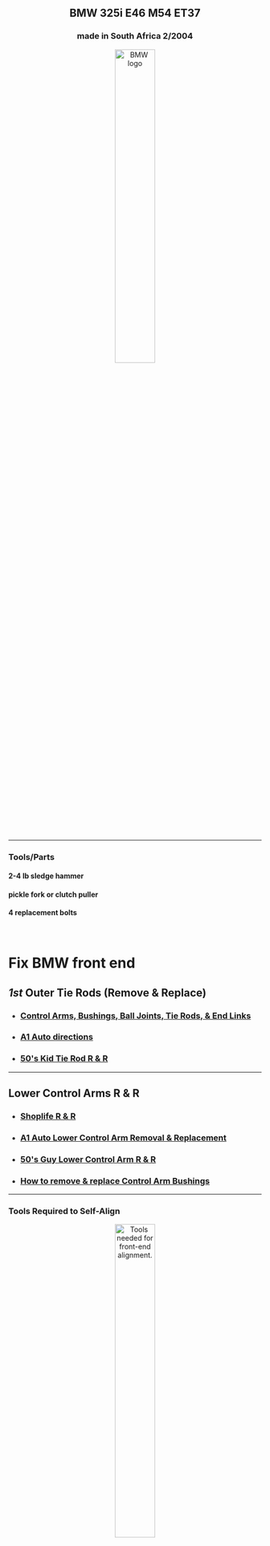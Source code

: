 <h2 align="center">BMW 325i E46 M54 ET37</h2>
<!--~~~~~~~~~~~~~~~~~~~~~~~~~~~~~~~~~~~~~~~~~~~~~~~~~~~~~~~~~~~~~~~~~~~~~~~~~~~~~~~~~~~~~~~~~~~~-->
<!--~~~~~~~~~~~~~~~~~~~~~~~~~~~~~~~ readme.md of BMW.bauska.org ~~~~~~~~~~~~~~~~~~~~~~~~~~~~~~~~-->
<h3 align="center">made in South Africa 2/2004</h3>

<!--~~~~~~~~~~~~~~~~~~~~~~~~~~~~~~~~~~~~~~~~~~~~~~~~~~~~~~~~~~~~~~~~~~~~~~~~~~~~~~~~~~~~~~~~~~~~-->
<!--~~~~~~~~~~~~~~~~~~~~~~~~~~~~~~~~~~~~~~~~ BMW logo ~~~~~~~~~~~~~~~~~~~~~~~~~~~~~~~~~~~~~~~~~~-->
<p align="center" width="100%">
<img src="/images/bmw-1.png?raw=true"
  title="BWW logo"
  alt="BMW logo"
  style="width:40%" />
</p>

<hr/>
<h3>Tools/Parts</h3>
<h4>2-4 lb sledge hammer</h4>
<h4>pickle fork or clutch puller</h4>
<h4>4 replacement bolts</h4>
<br/>
<!--~~~~~~~~~~~~~~~~~~~~~~~~~~~~~~~~~~~~~~~~~~~~~~~~~~~~~~~~~~~~~~~~~~~~~~~~~~~~~~~~~~~~~~~~~~~~-->
<h1>Fix BMW front end</h1>

<h2><b><i>1st</i></b> Outer Tie Rods (Remove & Replace)</h2>
<ul>
  <li><h3><a href="https://www.youtube.com/watch?v=usfbSLE_1aI&t=726s">
    Control Arms, Bushings, Ball Joints, Tie Rods, & End Links</a></h3></li>
  <li><h3><a href="https://www.youtube.com/watch?v=faKhwzbO6H4">A1 Auto directions</a></h3></li>
  <li><h3><a href="https://www.youtube.com/watch?v=75Qt_O5x2M0">50's Kid Tie Rod R & R</a></h3></li>
</ul>
<hr />
<h2>Lower Control Arms R & R</h2>
<ul>
    <li><h3><a href="https://www.youtube.com/watch?v=e5xaIwkA_oE">Shoplife R & R</a></h3></li>
    <li><h3><a href="https://www.youtube.com/watch?v=5olCf8zpad4">A1 Auto Lower Control Arm Removal & Replacement</a></h3></li>
    <li><h3><a href="https://www.youtube.com/watch?v=aR4UPFbjgnI">50's Guy Lower Control Arm R & R</a></h3></li>
    <li><h3><a href="https://www.youtube.com/watch?v=iQhQu1ZrTno">How to remove & replace Control Arm Bushings</a></h3></li>
</ul>
<hr />

<h3>Tools Required to Self-Align</h3>
<!--~~~~~~~~~~~~~~~~~~~~~~~~~~~~~~~~~~~~~~~~~~~~~~~~~~~~~~~~~~~~~~~~~~~~~~~~~~~~~~~~~~~~~~~~~~~~-->
<!--~~~~~~~~~~~~~~~~~~~~~~~~~~~~~~ tools for front-end alignment ~~~~~~~~~~~~~~~~~~~~~~~~~~~~~~~-->
<p align="center">
  <img src="./images/2004-bmw-frontend-alignment-supplies-tools-needed.png"
  title="Tools needed for front-end alignment"
  alt="Tools needed for front-end alignment."
  style="width:40%;"  <!-- border: 2px solid #000000; width:400px;" -->
</p>
<hr />

[**Jump to TOC**](#bmw-toc)  

https://github.com/bbauska/bmw-blog.git

<a href="https://thetrackahead.com/projects/bmw-e46/how-to-change-cabin-air-filter-bmw-e46-3-series/">Air Filter R & R</a>

<h2><a id="bmw-toc">Table of Contents</h2>

 1.  [BMW Components {anatomy}](#bmw-anatomy)
 2.  [Intake & Exhaust Camshaft Position Sensors](#bmw-cam-sensor)
 3.  [Parts & Tools Needed](#bmw-parts)
 4.  [BMW Engine](#11-engine)
 5.  [Engine Electrical](#12-engine-elec)
 6.  [CCV](#bmw-ccv)
 7.  [Fuel Preparation System](#13-fuel-preparation)
 8.  [Fuel System](#16-fuel-supply)
 9.  [Radiator](#17-radiator)
10.  [Exhaust System](#18-exhaust)
11.  [Clutch](#21-clutch)
12.  [Engine & Transmission Suspension](#22-eng-tran-suspension)
13.  [Manual Transmission](#23-manual-transmission)
14.  [Automatic Transmission](#24-automatic-transmission)
15.  [Gearshift](#25-gearshift)
16.  [Drive Shaft](#26-drive-shaft)

<h1> 17.  <a href="#31-front-axle">Front Axle/Wishbone Suspension</a></h1>
 
18.  [Steering](#32-steering)
19.  [Rear Axle](#33-rear-axle)
20.  [Brakes](#34-brakes)
21.  [Pedals](#35-pedals)
22.  [Wheels](#36-wheels)
23.  [Body Work](#41-bodywork)
24.  [Vehicle Trim](#51-vehicle-trim)
25.  [Seats](#52-seats)
26.  [Sliding Roof/Folding Top](#54-sliding-roof)
27.  [Vehicle Electrical System](#61-vehicle-electrical)
28.  [Instruments](#62-instruments)
29.  [Lighting](#63-lighting)
30.  [Heater and Air Conditioning](#64-heater-air)
31.  [Individual Equipment](#91-ind-equipment)

<h2>External links</h2>

<div align="right">
   <b><a href="#bmw-toc">↥ Back To Top</a></b>
</div>

<h2>More work to do or done:</h2>

<h2><a id="bmw-anatomy">BMW Anatomy</h2>
<!--~~~~~~~~~~~~~~~~~~~~~~~~~~~~~~~~~~~~~~~~~~~~~~~~~~~~~~~~~~~~~~~~~~~~~~~~~~~~~~~~~~~~~~~~~~~~-->
<!--~~~~~~~~~~~~~~~~~~~~~~~~~~~~~~~~~~~~~~~ BMW anatomy ~~~~~~~~~~~~~~~~~~~~~~~~~~~~~~~~~~~~~~~~-->
<p align="center" width="100%">
<img src="/images/bmw-anatomy.png?raw=true"
   width="85%"
   alt="BMW Anatomy" />
</p>

<div align="right">
   <b><a href="#bmw-toc">↥ Back To Top</a></b>
</div>

<!--~~~~~~~~~~~~~~~~~~~~~~~~~~~~~~~~~~~~~~~~~~~~~~~~~~~~~~~~~~~~~~~~~~~~~~~~~~~~~~~~~~~~~~~~~~~~-->
<!--~~~~~~~~~~~~~~~~~~~~~~~~~~~~~~~~~~~ BMW camshaft sensor ~~~~~~~~~~~~~~~~~~~~~~~~~~~~~~~~~~~~-->
<p align="center" width="100%">
<img src="/images/bmw-anatomy.png?raw=true"
   width="85%"
   alt="BMW Camshaft" />
</p>

<h2><a id="bmw-cam-sensor">BMW Camshaft (Intake & Exhaust) Sensors</h2>

<div align="right">
   <b><a href="#bmw-toc">↥ Back To Top</a></b>
</div>

[How to Replace Front Suspension (video)](#bmw-front-suspension)

<!--~~~~~~~~~~~~~~~~~~~~~~~~~~~~~~~~~~~~~~~~~~~~~~~~~~~~~~~~~~~~~~~~~~~~~~~~~~~~~~~~~~~~~~~~~~~~-->
<!--~~~~~~~~~~~~~~~~~~~~~~~~~~~~~~~~~~~~~~ BMW camshaft ~~~~~~~~~~~~~~~~~~~~~~~~~~~~~~~~~~~~~~~~-->

[Sun/Moon Roof {remove & repair}](#bmw-sunroof)

*   [Shade Clip Remove & Repair](#bmw-sunroof-shade-clip)
*   [More Sun/Moon Roof](#bmw-sunroof-etc)

[Replacing Fluids {Tran/Axle/Engine/Steering/Cooling System}](#bmw-fluids)

<!--~~~~~~~~~~~~~~~~~~~~~~~~~~~~~~~~~~~~~~~~~~~~~~~~~~~~~~~~~~~~~~~~~~~~~~~~~~~~~~~~~~~~~~~~~~~~-->
<!--~~~~~~~~~~~~~~~~~~~~~~~~~~~~~~~~~~~~ replacing fluids ~~~~~~~~~~~~~~~~~~~~~~~~~~~~~~~~~~~~~~-->

[Expert Tips, Tricks, & Techniques](#bmw-expert)

<!--~~~~~~~~~~~~~~~~~~~~~~~~~~~~~~~~~~~~~~~~~~~~~~~~~~~~~~~~~~~~~~~~~~~~~~~~~~~~~~~~~~~~~~~~~~~~-->
<!--~~~~~~~~~~~~~~~~~~~~~~~~~~~~~~~~~~~~~~~~~ wheelhouse ~~~~~~~~~~~~~~~~~~~~~~~~~~~~~~~~~~~~~~~-->

[Wheelhouse](#wheelhouse)

<!--~~~~~~~~~~~~~~~~~~~~~~~~~~~~~~~~~~~~~~~~~~~~~~~~~~~~~~~~~~~~~~~~~~~~~~~~~~~~~~~~~~~~~~~~~~~~-->
<!--~~~~~~~~~~~~~~~~~~~~~~~~~~~~~~~~~~~~~~~~~ disa valve ~~~~~~~~~~~~~~~~~~~~~~~~~~~~~~~~~~~~~~~-->

[DISA Valve](#disa)

<!--~~~~~~~~~~~~~~~~~~~~~~~~~~~~~~~~~~~~~~~~~~~~~~~~~~~~~~~~~~~~~~~~~~~~~~~~~~~~~~~~~~~~~~~~~~~~-->
<!--~~~~~~~~~~~~~~~~~~~~~~~~~~~~~~~~~~~~~~~ parts & tools ~~~~~~~~~~~~~~~~~~~~~~~~~~~~~~~~~~~~~~-->

<div align="right">
   <b><a href="#bmw-toc">↥ Back To Top</a></b>
</div>

<h2><a id="bmw-parts">Parts & Tools</h2>

[Parts & Tools](#bmw-parts)
<!--~~~~~~~~~~~~~~~~~~~~~~~~~~~~~~~~~~~~~~~~~~~~~~~~~~~~~~~~~~~~~~~~~~~~~~~~~~~~~~~~~~~~~~~~~~~~-->
<!--~~~~~~~~~~~~~~~~~~~~~~~~~~~~~~~~~~~~~ 11-bmw--engine ~~~~~~~~~~~~~~~~~~~~~~~~~~~~~~~~~~~~~~~-->
<h2><a id="11-engine">BMW Engine</h2>

<div align="right">
   <b><a href="#bmw-toc">↥ Back To Top</a></b>
</div>

![BMW Engine](/images/11-engine/bmw-engine-m54.png?raw=true)

<div align="right">
   <b><a href="#bmw-toc">↥ Back To Top</a></b>
</div>

<h2>Sun/Moon Roof (R & R)</h2>
<!--~~~~~~~~~~~~~~~~~~~~~~~~~~~~~~~~~~~~~~~~~~~~~~~~~~~~~~~~~~~~~~~~~~~~~~~~~~~~~~~~~~~~~~~~~~~~-->
<!--~~~~~~~~~~~~~~~~~~~~~~~~~~~~~~~~~~~~~~~ sun/moon roof ~~~~~~~~~~~~~~~~~~~~~~~~~~~~~~~~~~~~~~-->
<h2><a id="bmw-sunroof">Sun/Moon Roof Remove & Repair</h2>

<h2><a id="bmw-sunroof-shade-clip">Shade Clip Remove & Repair</h2>
<h2><a id="bmw-sunroof-etc">More Sun/Moon Roof</h2>

<div align="right">
   <b><a href="#bmw-toc">↥ Back To Top</a></b>
</div>

<h3>Front Axle Support / Wishbone</h3>
<!--~~~~~~~~~~~~~~~~~~~~~~~~~~~~~~~~~~~~~~~~~~~~~~~~~~~~~~~~~~~~~~~~~~~~~~~~~~~~~~~~~~~~~~~~~~~~-->
<!--------------------------------- 17. front axle/wishbone suspensio -------------------------------->
<h3><a id="31-front-axle">Front Axle/Suspension</h3>
 
<p>Front Suspension w/parts list 
<a href="https://www.realoem.com/bmw/enUS/showparts?id=ET37-USA-02-2004-E46-BMW-325i&diagId=31_0600">click here</a></p>
<p align="center" width="100%">
<img src="/images/31-front-axle/31.05%20Suspension%20Wishbone.png?raw=true"
   alt="Front Axle"
   width="85%" />
</p>
&nbsp;
&nbsp;
<br/>

<p>OEM Front Suspension w/parts list 
<a href="https://www.estore-central.com/bmw-parts-catalog/E46-325i-M54/Sedan/Front-Axle/Front-Axle-Support-Wishbone-2/">
click here</a></p>

<div align="right">
   <b><a href="#bmw-toc">↥ Back To Top</a></b>
</div>

<p>Front Axle Stabilizer Bar 
<a href="https://www.estore-central.com/bmw-parts-catalog/E46-325i-M54/Sedan/Front-Axle/Stabilizer-Front/">
Click here</a></p>
 
<h4>Parts is parts</h4>

<h4>Control arms and bushings, ball joints, tie rods, and stabilizer end links for a more 
complete front suspension rebuild</h4>
<hr>
<!--~~~~~~~~~~~~~~~~~~~~~~~~~~~~~~~~~~~~~~~~~~~~~~~~~~~~~~~~~~~~~~~~~~~~~~~~~~~~~~~~~~~~~~~~~~~~-->
<!--~~~~~~~~~~~~~~~~~~~~~~~~~~~~~~~~~~~~ wishbone suspension ~~~~~~~~~~~~~~~~~~~~~~~~~~~~~~~~~~~-->
<p align="center" width="100%">
<img src="/images/31-front-axle/31.05-Suspension-Wishbone.png?raw=true"
   alt="Front Axle"
   width="50%" />
</p>
<div align="right">
   <b><a href="#bmw-toc">↥ Back To Top</a></b>
</div>

<h3>Expansion Tank / Radiator</h3>
<!--~~~~~~~~~~~~~~~~~~~~~~~~~~~~~~~~~~~~~~~~~~~~~~~~~~~~~~~~~~~~~~~~~~~~~~~~~~~~~~~~~~~~~~~~~~~~-->
<!--~~~~~~~~~~~~~~~~~~~~~~~~~~~~~~~~~~~~ bmw expansion tank ~~~~~~~~~~~~~~~~~~~~~~~~~~~~~~~~~~~~-->
<p align="center" width="100%">
<a href="https://github.com/bbauska/BMW-Blog/blob/main/images/17-radiator/05-radiator/17.05-Expansion-Tank-Standard-Transmission.png?raw=true">
  title="BMW Expansion Tank"
  alt="BMW Expansion Tank."
  width="50%" /></a>
</p>

<div align="right">
   <b><a href="#bmw-toc">↥ Back To Top</a></b>
</div>

<!--~~~~~~~~~~~~~~~~~~~~~~~~~~~~~~~~~~~~~~~~~~~~~~~~~~~~~~~~~~~~~~~~~~~~~~~~~~~~~~~~~~~~~~~~~~~~-->
<!--~~~~~~~~~~~~~~~~~~~~~~~~ 17-radiator - cooling system water hoses ~~~~~~~~~~~~~~~~~~~~~~~~~~-->
<h3>Front body bracket (left & right)</h3>

![image](https://github.com/bbauska/BMW-Blog/blob/main/images/41-bodywork/10-front-body/41.10%20Front%20Body%20Bracket%20Left.png?raw=true)
![image](https://github.com/bbauska/BMW-Blog/blob/main/images/41-bodywork/10-front-body/41.10%20Front%20Body%20Bracket%20Right.png?raw=true)

<div align="right">
   <b><a href="#bmw-toc">↥ Back To Top</a></b>
</div>

<!--~~~~~~~~~~~~~~~~~~~~~~~~~~~~~~~~~~~~~~~~~~~~~~~~~~~~~~~~~~~~~~~~~~~~~~~~~~~~~~~~~~~~~~~~~~~~-->
<!--~~~~~~~~~~~~~~~~~~~~~~~~~ cooling system - radiator & water hoses ~~~~~~~~~~~~~~~~~~~~~~~~~~-->
<h2><a id="17-radiator">Cooling System</h2>

<div align="right">
   <b><a href="#bmw-toc">↥ Back To Top</a></b>
</div>

[![Cooling System Water Hoses](https://github.com/bbauska/BMW-Blog/blob/main/images/17-radiator/30-cooling-system-hoses/17.30%20Cooling%20System%20Water%20Hoses.png?raw=true)]
[![Cooling System Water Hoses Parts List](https://github.com/bbauska/BMW-Blog/blob/main/images/17-radiator/30-cooling-system-hoses/17.30%20Cooling%20System%20Water%20Hoses-parts-list.png?raw=true)]

<!--~~~~~~~~~~~~~~~~~~~~~~~~~~~~~~~~~~~~~~~~~~~~~~~~~~~~~~~~~~~~~~~~~~~~~~~~~~~~~~~~~~~~~~~~~~~~-->
<!--~~~~~~~~~~~~~~~~~~~~~~~~~~~~~~~~~~~~~ rear wheelhouse ~~~~~~~~~~~~~~~~~~~~~~~~~~~~~~~~~~~~~~-->
<h2>Rear Wheelhouse</h2>

<h2><a id="rear-wheelhouse">Rear Wheelhouse</h2>

![image](https://github.com/bbauska/BMW-Blog/blob/main/images/00%20anatomy.png?raw=true)

<!--~~~~~~~~~~~~~~~~~~~~~~~~~~~~~~~~~~~~~~~~~~~~~~~~~~~~~~~~~~~~~~~~~~~~~~~~~~~~~~~~~~~~~~~~~~~~-->
<!--~~~~~~~~~~~~~~~~~~~~~~~~~~~~~~~~~~~~~~~ Microfilter ~~~~~~~~~~~~~~~~~~~~~~~~~~~~~~~~~~~~~~~~-->
<h2>Microfilter</h2>

[**`^        back to top        ^`**](#bmw-toc)

<!--~~~~~~~~~~~~~~~~~~~~~~~~~~~~~~~~~~~~~~~~~~~~~~~~~~~~~~~~~~~~~~~~~~~~~~~~~~~~~~~~~~~~~~~~~~~~-->
<!--~~~~~~~~~~~~~~~~~~~~~~~~~~~~~~~~ Fuel Tank Attaching Parts ~~~~~~~~~~~~~~~~~~~~~~~~~~~~~~~~~-->
<h2>Fuel Tank Attaching Parts</h2>
<h2><a id="13-fuel-preparation">Fuel Tank Attaching Parts</h2>

<a href="https://github.com/bbauska/BMW-Blog/blob/main/images/16-fuel-supply/05-fuel-tank/16.05%20Fuel%20Tank%20Attaching%20Parts.png?raw=true">Fuel Tank Attaching Parts</a>

<div align="right">
   <b><a href="#bmw-toc">↥ Back To Top</a></b>
</div>
<!--~~~~~~~~~~~~~~~~~~~~~~~~~~~~~~~~~~~~~~~~~~~~~~~~~~~~~~~~~~~~~~~~~~~~~~~~~~~~~~~~~~~~~~~~~~~~-->
<!--~~~~~~~~~~~~~~~~~~~~~~~~~~~~~~~~~~~~~~~~~~~~~~~~~~~~~~~~~~~~~~~~~~~~~~~~~~~~~~~~~~~~~~~~~~~~-->

<div align="right">
   <b><a href="#bmw-toc">↥ Back To Top</a></b>
</div>
<!--~~~~~~~~~~~~~~~~~~~~~~~~~~~~~~~~~~~~~~~~~~~~~~~~~~~~~~~~~~~~~~~~~~~~~~~~~~~~~~~~~~~~~~~~~~~~-->
<!--~~~~~~~~~~~~~~~~~~~~~~~~~~~~~~~ suspension remove & replace ~~~~~~~~~~~~~~~~~~~~~~~~~~~~~~~~-->
<h2>BMW Suspension Replace</h2>

<h4="bmw-front-suspension">BMW Suspension Replace

https://youtu.be/ytN-tYiS9HE
<p>
How to remove and replace your steering tie rod(s) and lower control arm(s) in an e46 BMW 
Sport. See my note below on sourcing your parts.  If your BMW's front end is clunking when 
you hit the brakes or your car  wanders on uneven pavement, it's usually your lower control 
arm ball joints (built into the lower control arm) or your control arm bushing.  Under 
normal driving conditions you should replace the lower control arm bushing every 60k miles 
and the entire control arm and bushing as a set every 120k miles. I also replace the 
steering tie rods because you are already in the area and it provides better clearance to 
remove the lower control arms. Check your tires because if your front suspension has 
degraded, you probably are experiencing uneven wear in the tires.  Always wear safety 
glasses or goggles and gloves for protection. Always get a proper alignment soon after 
this procedure. Note that the BMW front suspension is a rather complicated design, if you 
have higher mileage on your car it's best to rebuild the entire front end instead of 
piecemealing the replacement parts as another part may be worn or near its life expectancy 
and you may chase a problem for many miles.  This is where ownership costs rise in European 
vehicles.</p>

<p>After hearing from other BMW owners, the part brand recommended would NOT be Deutche 
Parts, but Lemforder, Meyle, Febi, and maybe Karlyn.  The Lemforder and Meyle are more 
OEM related and have proven to be superior steering/suspension hardware in the 
aftermarket world.  These parts were eventually changed out (again) due to poor quality 
and I replaced with OEM dealer parts and they've held up quite well (over 50k miles) and 
working great.  It's always good to change out the control arm bushings (pivot ones 
towards the back) at least every 50-60k miles to keep things tight.  Use this video 
just for procedure purposes, buy the best parts you can afford.</p>

<div align="right">
   <b><a href="#bmw-toc">↥ Back To Top</a></b>
</div>
<!--~~~~~~~~~~~~~~~~~~~~~~~~~~~~~~~~~~~~~~~~~~~~~~~~~~~~~~~~~~~~~~~~~~~~~~~~~~~~~~~~~~~~~~~~~~~~-->
<!--~~~~~~~~~~~~~~~~~~~~~~~~~~~~~~~~~~~~~~~ master key ~~~~~~~~~~~~~~~~~~~~~~~~~~~~~~~~~~~~~~~~~-->
<h2 id="master-key">Master Key</h2>

<div align="right">
   <b><a href="#bmw-toc">↥ Back To Top</a></b>
</div>
<!--~~~~~~~~~~~~~~~~~~~~~~~~~~~~~~~~~~~~~~~~~~~~~~~~~~~~~~~~~~~~~~~~~~~~~~~~~~~~~~~~~~~~~~~~~~~~-->
<!--~~~~~~~~~~~~~~~~~~~~~~~~~~~~~~~~~~~~ front side panel ~~~~~~~~~~~~~~~~~~~~~~~~~~~~~~~~~~~~~~-->
<h2>Front Side Panel</h2>

<div align="right">
   <b><a href="#bmw-toc">↥ Back To Top</a></b>
</div>
<!--~~~~~~~~~~~~~~~~~~~~~~~~~~~~~~~~~~~~~~~~~~~~~~~~~~~~~~~~~~~~~~~~~~~~~~~~~~~~~~~~~~~~~~~~~~~~-->
<!--~~~~~~~~~~~~~~~~~~~~~~~~~~~~~~~~~~~~ front wheelhouse ~~~~~~~~~~~~~~~~~~~~~~~~~~~~~~~~~~~~~~-->
<h2>Front Wheelhouse</h2>

<div align="right">
   <b><a href="#bmw-toc">↥ Back To Top</a></b>
</div>
<!--~~~~~~~~~~~~~~~~~~~~~~~~~~~~~~~~~~~~~~~~~~~~~~~~~~~~~~~~~~~~~~~~~~~~~~~~~~~~~~~~~~~~~~~~~~~~-->
<!--~~~~~~~~~~~~~~~~~~~~~~~~~~~~~~~~~ rear wheelhouse ~~~~~~~~~~~~~~~~~~~~~~~~~~~~~~~~~~~~~~~~~~-->
<h2>Service history for 2004 bmw 325i e46 with m54 v6</h2>

<div align="right">
   <b><a href="#bmw-toc">↥ Back To Top</a></b>
</div>
<!--~~~~~~~~~~~~~~~~~~~~~~~~~~~~~~~~~~~~~~~~~~~~~~~~~~~~~~~~~~~~~~~~~~~~~~~~~~~~~~~~~~~~~~~~~~~~-->
<!--~~~~~~~~~~~~~~~~~~~~~~~~~~~~~~~~~~ Exterior Trim & Grill ~~~~~~~~~~~~~~~~~~~~~~~~~~~~~~~~~~~-->
<h2>Exterior Trim & Grill</h2>

<div align="right">
   <b><a href="#bmw-toc">↥ Back To Top</a></b>
</div>
<!--~~~~~~~~~~~~~~~~~~~~~~~~~~~~~~~~~~~~~~~~~~~~~~~~~~~~~~~~~~~~~~~~~~~~~~~~~~~~~~~~~~~~~~~~~~~~-->
<!--~~~~~~~~~~~~~~~~~~~~~~~~~~~~~~~~~~~~~ External Links ~~~~~~~~~~~~~~~~~~~~~~~~~~~~~~~~~~~~~~~-->
<h2>External links</h2>

<div align="right">
   <b><a href="#bmw-toc">↥ Back To Top</a></b>
</div>
<!--~~~~~~~~~~~~~~~~~~~~~~~~~~~~~~~~~~~~~~~~~~~~~~~~~~~~~~~~~~~~~~~~~~~~~~~~~~~~~~~~~~~~~~~~~~~~-->
<!--~~~~~~~~~~~~~~~~~~~~~~~~~~~~~~~~~~~~ Awesome Big Data ~~~~~~~~~~~~~~~~~~~~~~~~~~~~~~~~~~~~~~-->
<a href="https://github.com/onurakpolat/awesome-bigdata">
Awesome Big Data</a> - Curated list of awesome big data frameworks, resources and other awesomeness.

[**`^        back to top        ^`**](#bmw-toc)

<div align="right">
   <b><a href="#bmw-toc">↥ Back To Top</a></b>
</div>

Fuse 9 and 32 were fine, and Fuse 106 and 107 which are 50 Amps. The two big fuses are 
located on the back of the fusebox (How do I get to the back of the fusebox?) If when 
looking at the fuses as your pull them down in your glove box I have 3- 50 amp fuses 
and they are all fine.
